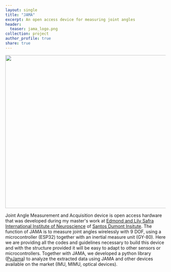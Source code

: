 ```yaml
---
layout: single
title: "JAMA"
excerpt: An open access device for measuring joint angles
header:
  teaser: jama_logo.png
collection: project
author_profile: true
share: true
---
```



<p align="center">
  <img width="640" height="480" src="https://github.com/tuliofalmeida/tuliofalmeida.github.io/blob/master/images/jama_logo.png">
</p>

Joint Angle Measurement and Acquisition device is open access hardware that was developed during my master's work at [Edmond and Lily Safra International Institute of Neuroscience](https://github.com/isd-iin-els) of [Santos Dumont Insitute](http://www.institutosantosdumont.org.br/unidade/instituto-neurociencias-iinels/). The function of JAMA is to measure joint angles wirelessly with 9 DOF, using a microcontroller (ESP32) together with an inertial measure unit (GY-80). Here we are providing all the codes and guidelines necessary to build this device and with the structure provided it will be easy to adapt to other sensors or microcontrollers. Together with JAMA, we developed a python library ([PyJama](https://github.com/tuliofalmeida/pyjama)) to analyze the extracted data using JAMA and other devices available on the market (IMU, MIMU, optical devices).
